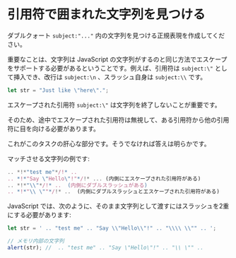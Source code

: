 # 引用符で囲まれた文字列を見つける

ダブルクォート `subject:"..."` 内の文字列を見つける正規表現を作成してください。

重要なことは、文字列は JavaScript の文字列がするのと同じ方法でエスケープをサポートする必要があるということです。例えば、引用符は `subject:\"` として挿入でき、改行は `subject:\n` 、スラッシュ自身は `subject:\\` です。

```js
let str = "Just like \"here\".";
```

エスケープされた引用符 `subject:\"` は文字列を終了しないことが重要です。

そのため、途中でエスケープされた引用符は無視して、ある引用符から他の引用符に目を向ける必要があります。

これがこのタスクの肝心な部分です。そうでなければ答えは明らかです。

マッチさせる文字列の例です:
```js
.. *!*"test me"*/!* ..  
.. *!*"Say \"Hello\"!"*/!* ... (内側にエスケープされた引用符がある)
.. *!*"\\"*/!* ..  (内側にダブルスラッシュがある)
.. *!*"\\ \""*/!* ..  (内側にダブルスラッシュとエスケープされた引用符がある)
```

JavaScript では、次のように、そのまま文字列として渡すにはスラッシュを2重にする必要があります:

```js run
let str = ' .. "test me" .. "Say \\"Hello\\"!" .. "\\\\ \\"" .. ';

// メモリ内部の文字列
alert(str); //  .. "test me" .. "Say \"Hello\"!" .. "\\ \"" ..
```
